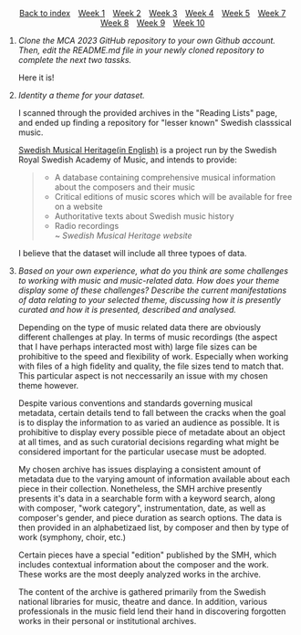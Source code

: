 <head>
    <title>Week 1 | MCA</title>
</head>
<div>
    <style>
        .menu {
        list-style-type: none; 
        text-align: center;
    }
    .menu li {
        display: inline-block;
        margin-right: 10px;
    }
    </style>
    <ul class="menu">
    <li><a href="../">Back to index</a></li>
    <li><a href="week1.html">Week 1</a></li>
    <li><a href="week2.html">Week 2</a></li>
    <li><a href="week3.html">Week 3</a></li>
    <li><a href="week4.html">Week 4</a></li>
    <li><a href="week5.html">Week 5</a></li>
    <li><a href="week7.html">Week 7</a></li>
    <li><a href="week8.html">Week 8</a></li>
    <li><a href="week9.html">Week 9</a></li>
    <li><a href="week10.html">Week 10</a></li>
</ul>
</div>


1. <i>Clone the MCA 2023 GitHub repository to your own Github account. Then, edit the README.md file in your newly cloned repository to complete the next two tassks.</i><br>

    Here it is!

2. <i>Identity a theme for your dataset.</i><br>

    I scanned through the provided archives in the "Reading Lists" page, and ended up finding a repository for "lesser known" Swedish classsical music.<br>

    [Swedish Musical Heritage(in English)](https://www.swedishmusicalheritage.com/) is a project run by the Swedish Royal Swedish Academy of Music, and intends to provide: 
    >- A database containing comprehensive musical information about the composers and their music<br>
    >- Critical editions of music scores which will be available for free on a website <br>
    >- Authoritative texts about Swedish music history<br>
    >- Radio recordings<br>
    >~ <i>Swedish Musical Heritage website</i>
    >
    I believe that the dataset will include all three typoes of data.

3. <i>Based on your own experience, what do you think are some challenges to working with music and music-related data. How does your theme display some of these challenges? Describe the current manifestations of data relating to your selected theme, discussing how it is presently curated and how it is presented, described and analysed.</i>

    Depending on the type of music related data there are obviously different challenges at play. In terms of music recordings (the aspect that I have perhaps interacted most with) large file sizes can be prohibitive to the speed and flexibility of work. Especially when working with files of a high fidelity and quality, the file sizes tend to match that. This particular aspect is not neccessarily an issue with my chosen theme however. <br>

    Despite various conventions and standards governing musical metadata, certain details tend to fall between the cracks when the goal is to display the information to as varied an audience as possible. It is prohibitive to display every possible piece of metadate about an object at all times, and as such curatorial decisions regarding what might be considered important for the particular usecase must be adopted.<br>

    My chosen archive has issues displaying a consistent amount of metadata due to the varying amount of information available about each piece in their collection. Nonetheless, the SMH archive presently presents it's data in a searchable form with a keyword search, along with composer, "work category", instrumentation, date, as well as composer's gender, and piece duration as search options. The data is then provided in an alphabetizaed list, by composer and then by type of work (symphony, choir, etc.)

    Certain pieces have a special "edition" published by the SMH, which includes contextual information about the composer and the work. These works are the most deeply analyzed works in the archive. 

    The content of the archive is gathered primarily from the Swedish national libraries for music, theatre and dance. In addition, various professionals in the music field lend their hand in discovering forgotten works in their personal or institutional archives. 